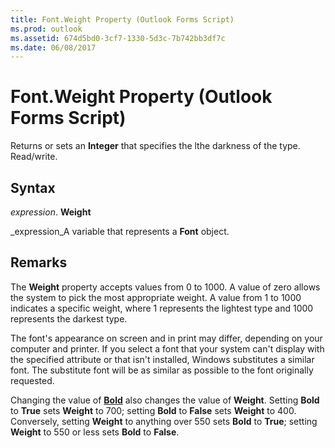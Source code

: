 ```yaml
---
title: Font.Weight Property (Outlook Forms Script)
ms.prod: outlook
ms.assetid: 674d5bd0-3cf7-1330-5d3c-7b742bb3df7c
ms.date: 06/08/2017
---
```



# Font.Weight Property (Outlook Forms Script)

Returns or sets an  **Integer** that specifies the lthe darkness of the type. Read/write.


## Syntax

 _expression_. **Weight**

 _expression_A variable that represents a  **Font** object.


## Remarks

The  **Weight** property accepts values from 0 to 1000. A value of zero allows the system to pick the most appropriate weight. A value from 1 to 1000 indicates a specific weight, where 1 represents the lightest type and 1000 represents the darkest type.

The font's appearance on screen and in print may differ, depending on your computer and printer. If you select a font that your system can't display with the specified attribute or that isn't installed, Windows substitutes a similar font. The substitute font will be as similar as possible to the font originally requested.

Changing the value of  **[Bold](Outlook.font.bold.md)** also changes the value of **Weight**. Setting  **Bold** to **True** sets **Weight** to 700; setting **Bold** to **False** sets **Weight** to 400. Conversely, setting **Weight** to anything over 550 sets **Bold** to **True**; setting  **Weight** to 550 or less sets **Bold** to **False**.


